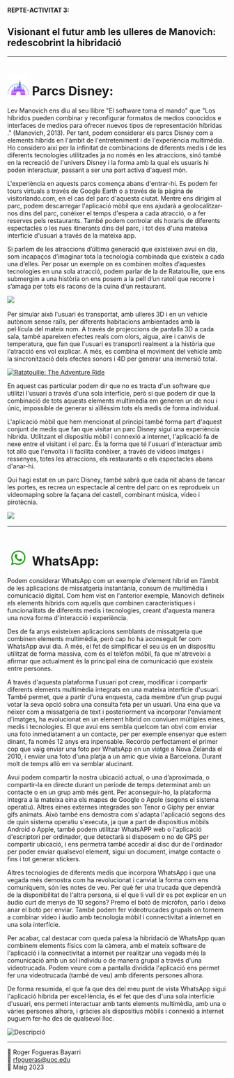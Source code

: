 **REPTE-ACTIVITAT 3:**
## Visionant el futur amb les ulleres de Manovich: redescobrint la hibridació
---

# <img src="./disney.png" width="50" height="50">  Parcs Disney: 

Lev Manovich ens diu al seu llibre "El software toma el mando" que "Los híbridos pueden combinar y reconfigurar formatos de medios conocidos e interfaces de medios para ofrecer nuevos tipos de representación híbridas ." (Manovich, 2013). Per tant, podem considerar els parcs Disney com a elements híbrids en l'àmbit de l'entreteniment i de l'experiència multimèdia. Ho considero així per la infinitat de combinacions de diferents medis i de les diferents tecnologies utilitzades ja no només en les atraccions, sinó també en la recreació de l'univers Disney i la forma amb la qual els usuaris hi poden interactuar, passant a ser una part activa d'aquest món.

L'experiència en aquests parcs comença abans d'entrar-hi. Es podem fer tours virtuals a través de Google Earth o a través de la pàgina de visitorlando.com, en el cas del parc d'aquesta ciutat. Mentre ens dirigim al parc, podem descarregar l'aplicació mòbil que ens ajudarà a geolocalitzar-nos dins del parc, conèixer el temps d'espera a cada atracció, o a fer reserves pels restaurants. També podem controlar els horaris de diferents espectacles o les rues itinerants dins del parc, i tot des d'una mateixa interfície d'usuari a través de la mateixa app.

Si parlem de les atraccions d’última generació que existeixen avui en dia, som incapaços d’imaginar tota la tecnologia combinada que existeix a cada una d’elles. Per posar un exemple on es combinen moltes d’aquestes tecnologies en una sola atracció, podem parlar de la de Ratatoullie, que ens submergim a una història on ens posem a la pell d’un ratolí que recorre i s’amaga per tots els racons de la cuina d’un restaurant.  

<img src="https://disneyfacil.com/wp-content/uploads/2021/01/Atraccion-ratatouille-disney.jpg" width="500">

Per simular això l'usuari és transportat, amb ulleres 3D i en un vehicle autònom sense raïls, per diferents habitacions ambientades amb la pel·lícula del mateix nom. A través de projeccions de pantalla 3D a cada sala, també apareixen efectes reals com olors, aigua, aire i canvis de temperatura, que fan que l'usuari es transporti realment a la història que l'atracció ens vol explicar. A més, es combina el moviment del vehicle amb la sincronització dels efectes sonors i 4D per generar una immersió total.

[![Ratatouille: The Adventure Ride](https://res.cloudinary.com/marcomontalbano/image/upload/v1684520576/video_to_markdown/images/youtube--WtZdXqY1TKs-c05b58ac6eb4c4700831b2b3070cd403.jpg)](https://www.youtube.com/watch?v=WtZdXqY1TKs "Ratatouille: The Adventure Ride")

En aquest cas particular podem dir que no es tracta d'un software que utilitzi l'usuari a través d'una sola interfície, però sí que podem dir que la combinació de tots aquests elements multimèdia em generen un de nou i únic, impossible de generar si aïlléssim tots els medis de forma individual.

L'aplicació mòbil que hem mencionat al principi també forma part d'aquest conjunt de medis que fan que visitar un parc Disney sigui una experiència hibrida. Utilitzant el dispositiu mòbil i connexió a internet, l'aplicació fa de nexe entre el visitant i el parc. És la forma que té l'usuari d'interactuar amb tot allò que l'envolta i li facilita conèixer, a través de vídeos imatges i ressenyes, totes les atraccions, els restaurants o els espectacles abans d'anar-hi.

Qui hagi estat en un parc Disney, també sabrà que cada nit abans de tancar les portes, es recrea un espectacle al centre del parc on es reprodueix un videomaping sobre la façana del castell, combinant música, vídeo i pirotècnia.

<a href="https://ohitsmagic.com/wp-content/uploads/2021/06/MK17-HappilyEverAfter0507-263-scaled.jpg"><img src="https://ohitsmagic.com/wp-content/uploads/2021/06/MK17-HappilyEverAfter0507-263-scaled.jpg" width="500"></a>

---

# <img src="./whatsappicon.png" width="50" height="50">  WhatsApp:
Podem considerar WhatsApp com un exemple d'element híbrid en l'àmbit de les aplicacions de missatgeria instantània, consum de multimèdia i comunicació digital. Com hem vist en l'anterior exemple, Manovich defineix els elements híbrids com aquells que combinen característiques i funcionalitats de diferents medis i tecnologies, creant d'aquesta manera una nova forma d'interacció i experiència.

Des de fa anys existeixen aplicacions semblants de missatgeria que combinen elements multimèdia, però cap ho ha aconseguit fer com WhatsApp avui dia. A més, el fet de simplificar el seu ús en un dispositiu utilitzat de forma massiva, com és el telèfon mòbil, fa que m'atreveixi a afirmar que actualment és la principal eina de comunicació que existeix entre persones.

A través d'aquesta plataforma l'usuari pot crear, modificar i compartir diferents elements multimèdia integrats en una mateixa interfície d'usuari. També permet, que a partir d'una enquesta, cada membre d'un grup pugui votar la seva opció sobra una consulta feta per un usuari. Una eina que va néixer com a missatgeria de text i posteriorment va incorporar l'enviament d'imatges, ha evolucionat en un element híbrid on conviuen múltiples eines, medis i tecnologies. El que avui ens sembla quelcom tan obvi com enviar una foto inmediatament a un contacte, per per exemple ensenyar que estem dinant, fa només 12 anys era inpensable. Recordo perfectament el primer cop que vaig enviar una foto per WhatsApp en un viatge a Nova Zelanda el 2010, i enviar una foto d'una platja a un amic que vivia a Barcelona. Durant molt de temps allò em va semblar alucinant. 

Avui podem compartir la nostra ubicació actual, o una d’aproximada, o compartir-la en directe durant un període de temps determinat amb un contacte o en un grup amb més gent. Per aconseguir-ho, la plataforma integra a la mateixa eina els mapes de Google o Apple (segons el sistema operatiu). Altres eines externes integrades son Tenor o Giphy per enviar gifs animats. 
Això també ens demostra com s'adapta l'aplicació segons des de quin sistema operatiu s'executa, ja que a part de dispositius mòbils Android o Apple, també podem utilitzar WhatsAPP web o l'aplicació d'escriptori per ordinador, que detectarà si disposem o no de GPS per compartir ubicació, i ens permetrà també accedir al disc dur de l'ordinador per poder enviar qualsevol element, sigui un document, imatge contacte o fins i tot generar stickers.

Altres tecnologies de diferents medis que incorpora WhatsApp i que una vegada més demostra com ha revolucionat i canviat la forma com ens comuniquem, són les notes de veu. Per què fer una trucada que dependrà de la disponibilitat de l'altra persona, si el que li vull dir es pot explicar en un àudio curt de menys de 10 segons? Premo el botó de micròfon, parlo i deixo anar el botó per enviar. També podem fer videotrucades grupals on tornem a combinar vídeo i àudio amb tecnologia mòbil i connectivitat a internet en una sola interfície.

Per acabar, cal destacar com queda palesa la hibridació de WhatsApp quan combinem elements físics com la càmera, amb el mateix software de l'aplicació i la connectivitat a internet per realitzar una vegada més la comunicació amb un sol individu o de manera grupal a través d'una videotrucada. Podem veure com a pantalla dividida l'aplicació ens permet fer una videotrucada (també de veu) amb diferents persones alhora.

De forma resumida, el que fa que des del meu punt de vista WhatsApp sigui l'aplicació hibrida per excel·lència, és el fet que des d'una sola interfície d'usuari, ens permeti interactuar amb tants elements multimèdia, amb una o vàries persones alhora, i gràcies als dispositius mòbils i connexió a internet puguem fer-ho des de qualsevol lloc.



![Descripció]("https://i2.wp.com/ticsyformacion.com/wp-content/uploads/2018/05/whatsapp-infografia.jpg" "Número de missatges enviats anualment, fins 2018.")

---
:bust_in_silhouette: Roger Fogueras Bayarri <br>
:email: rfogueras@uoc.edu <br>
:date: Maig 2023 <br>
